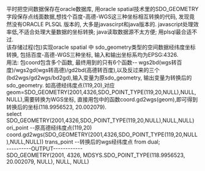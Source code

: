 平时把空间数据保存在oracle数据库, 用oracle spatial技术里的SDO_GEOMETRY字段保存点线面数据,想找个百度-高德-WGS这三种坐标相互转换的代码, 发现竟然没有ORACLE PLSQL 版本的, 大多是javascirpt和java版本的. javascript处理效率低,不适合处理大量数据的坐标转换; java读取数据源不太方便; 用plsql最合适不过.</br>
该存储过程(包)实现oracle spatial 中 sdo_geometry类型的空间数据经纬度坐标转换, 包括百度-高德-WGS三种坐标, 输入和输出坐标系均为EPSG:4326.</br>
用法: 包coord包含多个函数, 最终用到的只有6个函数-- wgs2bd(wgs转百度)/wgs2gd(wgs转高德)/gd2bd(高德转百度),以及反过来的三个(bd2wgs/gd2wgs/bd2gd),输入变量为原sdo_geometry, 输出变量为转换后的sdo_geometry. 如高德经纬度点(119,20),对应geom=SDO_GEOMETRY(2001,4326,SDO_POINT_TYPE(119,20,NULL),NULL,NULL),需要转换为WGS坐标, 直接用包中的函数coord.gd2wgs(geom),即可得到转换后的坐标(118.9956523, 20.002079).</br>
select SDO_GEOMETRY(2001,4326,SDO_POINT_TYPE(119,20,NULL),NULL,NULL) ori_point --原高德经纬度点(119,20)
coord.gd2wgs(SDO_GEOMETRY(2001,4326,SDO_POINT_TYPE(119,20,NULL),NULL,NULL)) trans_point  --转换后的wgs经纬度点
from dual; </br>
----------OUTPUT------------  </br>
SDO_GEOMETRY(2001, 4326, MDSYS.SDO_POINT_TYPE(118.9956523, 20.002079, NULL), NULL, NULL)


